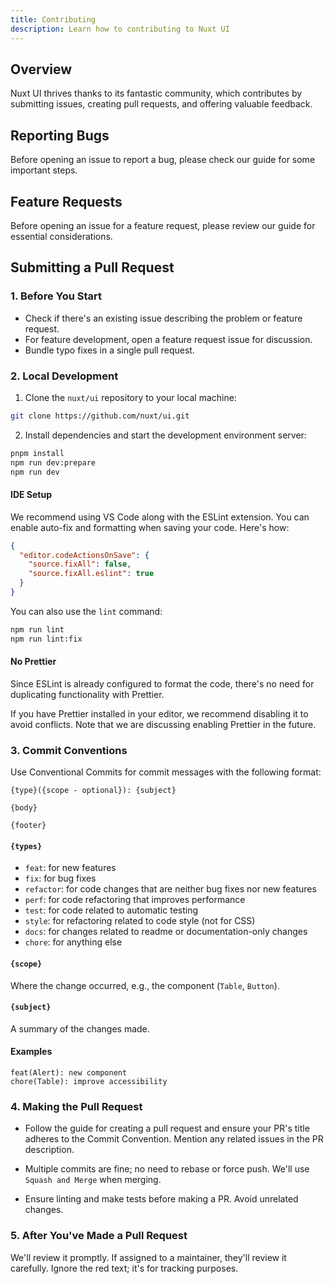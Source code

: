 ```yaml
---
title: Contributing
description: Learn how to contributing to Nuxt UI
---
```


## Overview 

Nuxt UI thrives thanks to its fantastic community, which contributes by submitting issues, creating pull requests, and offering valuable feedback.

## Reporting Bugs

Before opening an issue to report a bug, please check our guide for some important steps.

## Feature Requests

Before opening an issue for a feature request, please review our guide for essential considerations.

## Submitting a Pull Request

### 1. Before You Start

- Check if there's an existing issue describing the problem or feature request.
- For feature development, open a feature request issue for discussion.
- Bundle typo fixes in a single pull request.

### 2. Local Development

1. Clone the `nuxt/ui` repository to your local machine:

```sh
git clone https://github.com/nuxt/ui.git
```

2. Install dependencies and start the development environment server:

```sh
pnpm install
npm run dev:prepare
npm run dev
```

#### IDE Setup

We recommend using VS Code along with the ESLint extension. You can enable auto-fix and formatting when saving your code. Here's how:

```json
{
  "editor.codeActionsOnSave": {
    "source.fixAll": false,
    "source.fixAll.eslint": true
  }
}
```

You can also use the `lint` command:

```sh
npm run lint
npm run lint:fix
```

#### No Prettier

Since ESLint is already configured to format the code, there's no need for duplicating functionality with Prettier.

If you have Prettier installed in your editor, we recommend disabling it to avoid conflicts. Note that we are discussing enabling Prettier in the future.

### 3. Commit Conventions

Use Conventional Commits for commit messages with the following format:

```
{type}({scope - optional}): {subject}

{body}

{footer}
```

#### `{types}`

- `feat`: for new features
- `fix`: for bug fixes
- `refactor`: for code changes that are neither bug fixes nor new features
- `perf`: for code refactoring that improves performance
- `test`: for code related to automatic testing
- `style`: for refactoring related to code style (not for CSS)
- `docs`: for changes related to readme or documentation-only changes
- `chore`: for anything else

#### `{scope}`

Where the change occurred, e.g., the component (`Table`, `Button`).

#### `{subject}`

A summary of the changes made.

#### Examples

```
feat(Alert): new component
chore(Table): improve accessibility
```

### 4. Making the Pull Request

- Follow the guide for creating a pull request and ensure your PR's title adheres to the Commit Convention. Mention any related issues in the PR description.

- Multiple commits are fine; no need to rebase or force push. We'll use `Squash and Merge` when merging.

- Ensure linting and make tests before making a PR. Avoid unrelated changes.

### 5. After You've Made a Pull Request

We'll review it promptly. If assigned to a maintainer, they'll review it carefully. Ignore the red text; it's for tracking purposes.
